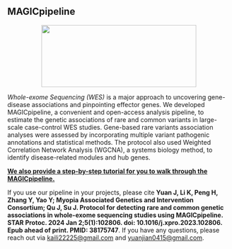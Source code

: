 ## MAGICpipeline ##

<div align=center>
<img src="https://github.com/sulab-wmu/MAGIC/blob/main/pic/MAGIC.jpg" width="350" height="140"/>
</div>

*Whole-exome Sequencing (WES)* is a major approach to uncovering gene-disease associations and pinpointing effector genes. We developed MAGICpipeline, a convenient and open-access analysis pipeline, to estimate the genetic associations of rare and common variants in large-scale case-control WES studies. Gene-based rare variants association analyses were assessed by incorporating multiple variant pathogenic annotations and statistical methods. The protocol also used Weighted Correlation Network Analysis (WGCNA), a systems biology method, to identify disease-related modules and hub genes.

**[We also provide a step-by-step tutorial for you to walk through the MAGICpipeline.](https://github.com/sulab-wmu/MAGIC-PIPELINE/blob/main/Magic_pipeline.md)**

If you use our pipeline in your projects, please cite **Yuan J, Li K, Peng H, Zhang Y, Yao Y; Myopia Associated Genetics and Intervention Consortium; Qu J, Su J. Protocol for detecting rare and common genetic associations in whole-exome sequencing studies using MAGICpipeline. STAR Protoc. 2024 Jan 2;5(1):102806. doi: 10.1016/j.xpro.2023.102806. Epub ahead of print. PMID: 38175747**. If you have any questions, please reach out via <kaili22225@gmail.com> and <yuanjian0415@gmail.com>.
